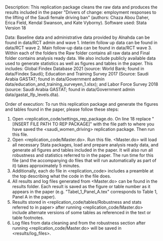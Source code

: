 Description:
This replication package cleans the raw data and produces the results included in the paper "Drivers of change: employment responses to the lifting of the Saudi female driving ban" (authors: Chaza Abou Daher, Erica Field, Kendal Swanson, and Kate Vyborny). 
Software used: Stata Version 18

Data: 
Baseline data and administrative data provided by Alnahda can be found in data/RCT admin and wave 1. Interim follow up data can be found in data/RCT wave 2. Main follow-up data can be found in data/RCT wave 3. Within each of the folders the Raw folder contains all raw data and Final folder contains analysis ready data. 
We also include publicly available data used to generate statistics as well as figures and tables in the paper. This includes: Global Findex Database 2021 (source: World Bank; found in data/Findex Saudi); Education and Training Survey 2017 (Source: Saudi Arabia GASTAT; found in data/Government admin data/education_and_training_surveyen_1.xlsx); and Labor Force Survey 2018 (source: Saudi Arabia GASTAT; found in data/Government admin data/gastat_lfp_levels.dta). 

Order of execution:
To run this replication package and generate the figures and tables found in the paper, please follow these steps:
1) Open <replication_code/settings_rep_package.do. On line 18 replace "[INSERT FILE PATH TO REP PACKAGE]" with the file path to where you have saved the <saudi_women_driving> replication package. Then run this file.
2) Open <replication_code/Master.do>. Run this file. <Master.do> will load all necessary Stata packages, load and prepare analysis ready data, and generate all figures and tables included in the paper. It will also run all robustness and statistics referred to in the paper. The run time for this file (and the accompanying do files that will run automatically as part of it) takes approximately 5 minutes.
3) Additionally, each do file in <replication_code> includes a preamble at the top describing what the code in the file does.
4) All results and log files generated from <Master.do> can be found in the results folder. Each result is saved as the figure or table number as it appears in the paper (e.g. "Tabel_1_Panel_A.tex" corresponds to Table 1, Panel A in the paper).
5) Results stored in <replication_code/tables/Robustness and stats referred to in paper> after running <replication_code/Master.do> include alternate versions of some tables as referenced in the text or table footnotes.
6) Log files from data cleaning and from the robustness section after running <replication_code/Master.do> will be saved in <results/log_files>.


